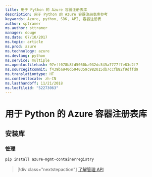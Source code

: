 ```yaml
---
title: 用于 Python 的 Azure 容器注册表库
description: 用于 Python 的 Azure 容器注册表库参考
keywords: Azure, python, SDK, API, 容器注册表
author: sptramer
ms.author: sttramer
manager: douge
ms.date: 07/10/2017
ms.topic: article
ms.prod: azure
ms.technology: azure
ms.devlang: python
ms.service: multiple
ms.openlocfilehash: 97eff078b8fd5050ba932dc545a7777f7e83d2f7
ms.sourcegitcommit: f439ba940d5940359c982015db7ccfb82f9dffd9
ms.translationtype: HT
ms.contentlocale: zh-CN
ms.lasthandoff: 11/21/2018
ms.locfileid: "52273063"
---
```

# <a name="azure-container-registry-libraries-for-python"></a>用于 Python 的 Azure 容器注册表库

## <a name="install-the-libraries"></a>安装库


### <a name="management"></a>管理

```bash
pip install azure-mgmt-containerregistry
```
> [!div class="nextstepaction"]
> [了解管理 API](/python/api/overview/azure/containerregistry/management)